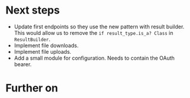 # Next steps

- Update first endpoints so they use the new pattern with result builder.
  This would allow us to remove the `if result_type.is_a? Class` in
  `ResultBuilder`.
- Implement file downloads.
- Implement file uploads.
- Add a small module for configuration. Needs to contain the OAuth bearer.

# Further on
